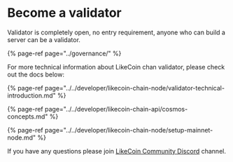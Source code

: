 # Become a validator

Validator is completely open, no entry requirement, anyone who can build a server can be a validator.

{% page-ref page="../governance/" %}

For more technical information about LikeCoin chan validator, please check out the docs below:



{% page-ref page="../../developer/likecoin-chain-node/validator-technical-introduction.md" %}

{% page-ref page="../../developer/likecoin-chain-api/cosmos-concepts.md" %}

{% page-ref page="../../developer/likecoin-chain-node/setup-mainnet-node.md" %}

If you have any questions please join [LikeCoin Community Discord](https://discord.com/invite/W4DQ6peZZZ) channel.

